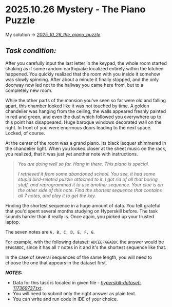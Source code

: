# 2025.10.26 Mystery - The Piano Puzzle

My solution -> *[2025_10_26_the_piano_puzzle](2025_10_26_the_piano_puzzle.py)*

## **_Task condition:_**

After you carefully input the last letter in the keypad, the whole room started shaking as if some random earthquake localized entirely within the kitchen happened. You quickly realized that the room with you inside it somehow was slowly spinning. After about a minute it finally stopped, and the only doorway now led not to the hallway you came here from, but to a completely new room.

While the other parts of the mansion you've seen so far were old and falling apart, this chamber looked like it was not touched by time. A golden chandelier was hanging from the ceiling, the walls appeared freshly painted in red and green, and even the dust which followed you everywhere up to this point has disappeared. Huge baroque windows decorated wall on the right. In front of you were enormous doors leading to the next space. Locked, of course.

At the center of the room was a grand piano. Its black lacquer shimmered in the chandelier light. When you looked closer at the sheet music on the rack, you realized, that it was just yet another note with instructions.

> *You are doing well so far. Hang in there. This piano is special.*
>
> *I retrieved it from some abandoned school. You see, it had some stupid bird-related puzzle attached to it. I got rid of all that boring stuff, and reprogrammed it to use another sequence. Your clue is on the other side of this note. Find the shortest sequence that contains all 7 notes, and play it to get the key.*

Finding the shortest sequence in a huge amount of data. You felt grateful that you'd spent several months studying on Hyperskill before. The task sounds harder than it really is. Once again, you picked up your trusted laptop.

The seven notes are `A, B, C, D, E, F, G`.

For example, with the following dataset: `ADCEEFAGABDC` the answer would be `EFAGABDC`, since it has all `7` notes in it and it's the shortest sequence like that.

In the case of several sequences of the same length, you will need to choose the one that appears in the dataset first.

**_NOTES:_**

- Data for this task is located in given file - *[hyperskill-dataset-117369737.txt](hyperskill-dataset-117369737.txt)*.
- You will need to submit only the right answer as plain text.
- You can write and run code in IDE of your choice.

#

<br />